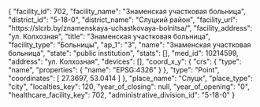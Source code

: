 {
    "facility_id": 702,
    "facility_name": "Знаменская участковая больница",
    "district_id": "5-18-0",
    "district_name": "Слуцкий район",
    "facility_url": "https:\/\/slcrb.by\/znamenskaya-uchastkovaya-bolnitsa\/",
    "facility_address": "ул. Колхозная",
    "title": "Знаменская участковая больница",
    "facility_type": "Больницы",
    "ap_1": "3",
    "name": "Знаменская участковая больница",
    "state": "public institution",
    "stats": [],
    "med_id": 10214599,
    "address": "ул. Колхозная",
    "devices": [],
    "coord_x_y": {
        "crs": {
            "type": "name",
            "properties": {
                "name": "EPSG:4326"
            }
        },
        "type": "Point",
        "coordinates": [
            27.3697,
            53.0414
        ]
    },
    "place_name": "Слуцк",
    "place_type": "city",
    "localties_key": 120,
    "year_of_closing": null,
    "year_of_opening": "0",
    "healthcare_facility_key": 702,
    "administrative_division_id": "5-18-0"
}